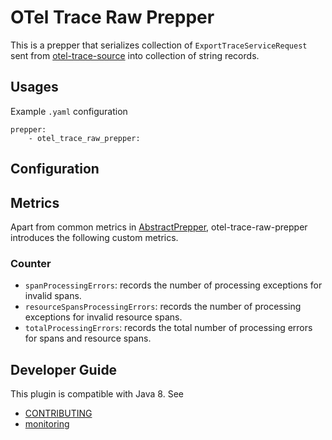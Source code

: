 # OTel Trace Raw Prepper

This is a prepper that serializes collection of `ExportTraceServiceRequest` sent from [otel-trace-source](../dataPrepper-plugins/otel-trace-source) into collection of string records. 

## Usages
Example `.yaml` configuration
```
prepper:
    - otel_trace_raw_prepper:
```

## Configuration


## Metrics
Apart from common metrics in [AbstractPrepper](https://github.com/opendistro-for-elasticsearch/data-prepper/blob/master/data-prepper-api/src/main/java/com/amazon/dataprepper/model/prepper/AbstractPrepper.java), otel-trace-raw-prepper introduces the following custom metrics.

### Counter
- `spanProcessingErrors`: records the number of processing exceptions for invalid spans.
- `resourceSpansProcessingErrors`: records the number of processing exceptions for invalid resource spans.
- `totalProcessingErrors`: records the total number of processing errors for spans and resource spans.

## Developer Guide
This plugin is compatible with Java 8. See 
- [CONTRIBUTING](https://github.com/opendistro-for-elasticsearch/data-prepper/blob/master/CONTRIBUTING.md) 
- [monitoring](https://github.com/opendistro-for-elasticsearch/data-prepper/blob/master/docs/readme/monitoring.md)